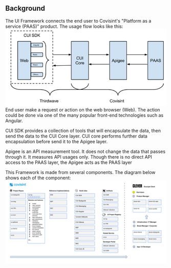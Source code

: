 ## Background
The UI Framework connects the end user to Covisint's "Platform as a service (PAAS)" product. The usage flow looks like this:
![](Images/ProjectOverview.png)
End user make a request or action on the web browser (Web). The action could be done via one of the many popular front-end technologies such as Angular.

CUI SDK provides a collection of tools that will encapsulate the data, then send the data to the CUI Core layer.
CUI core performs further data encapsulation before send it to the Apigee layer.

Apigee is an API measurement tool. It does not change the data that passes through it. It measures API usages only. Though there is no direct API access to the PAAS layer, the Apigee acts as the PAAS layer

This Framework is made from several components. The diagram below shows each of the component:
![](Images/ProjectComponents.png)